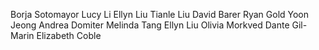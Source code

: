 Borja Sotomayor
Lucy Li
Ellyn Liu
Tianle Liu
David Barer
Ryan Gold
Yoon Jeong
Andrea Domiter 
Melinda Tang
Ellyn Liu
Olivia Morkved
Dante Gil-Marin
Elizabeth Coble